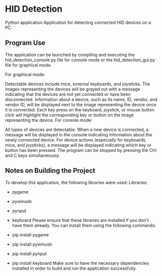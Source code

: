 # HID Detection
Python application
Application for detecting connected HID devices on a PC.

## Program Use ##
The application can be launched by compiling and executing the hid_detection_console.py file for console mode or the hid_detection_gui.py file for graphical mode.

For graphical mode:

Detectable devices include mice, external keyboards, and joysticks.
The images representing the devices will be grayed out with a message indicating that the devices are not yet connected or have been disconnected.
Information about a device, such as its name, ID, vendor, and vendor ID, will be displayed next to the image representing the device once it is connected.
Each key press on the keyboard, joystick, or mouse button click will highlight the corresponding key or button on the image representing the device.
For console mode:

All types of devices are detectable.
When a new device is connected, a message will be displayed in the console indicating information about the newly connected device.
For device actions (especially for keyboards, mice, and joysticks), a message will be displayed indicating which key or button has been pressed.
The program can be stopped by pressing the Ctrl and C keys simultaneously.

## Notes on Building the Project ##
To develop this application, the following libraries were used:
Libraries:
- pygame
- pywinusb
- pynput 
- keyboard
Please ensure that these libraries are installed if you don't have them already. You can install them using the following commands:

- pip install pygame
- pip install pywinusb
- pip install pynput
- pip install keyboard
Make sure to have the necessary dependencies installed in order to build and run the application successfully.

